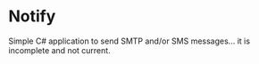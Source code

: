 # Notify

Simple C# application to send SMTP and/or SMS messages... it is incomplete and not current.
